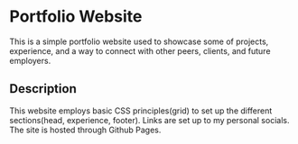 # Portfolio Website

This is a simple portfolio website used to showcase some of projects, experience, and a way to connect with other peers, clients, and future employers.


## Description

This website employs basic CSS principles(grid) to set up the different sections(head, experience, footer). 
Links are set up to my personal socials.
The site is hosted through Github Pages.
